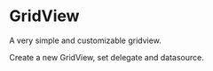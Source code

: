 GridView
========

A very simple and customizable gridview.

Create a new GridView, set delegate and datasource.
